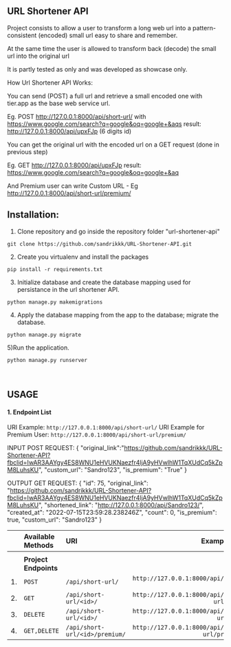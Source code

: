 ## URL Shortener API

Project consists to allow a user to transform a long web url into a pattern-consistent (encoded) small url easy to share and remember.

At the same time the user is allowed to transform back (decode) the small url into the original url

It is partly tested as only and was developed as showcase only.

How Url Shortener API Works:

You can send (POST) a full url and retrieve a small encoded one with tier.app as the base web service url.


Eg. POST http://127.0.0.1:8000/api/short-url/ with https://www.google.com/search?q=google&oq=google+&aqs result: http://127.0.0.1:8000/api/upxFJp (6 digits id)

You can get the original url with the encoded url on a GET request (done in previous step)

Eg. GET http://127.0.0.1:8000/api/upxFJp result: https://www.google.com/search?q=google&oq=google+&aq

And Premium user can write Custom URL - 
Eg http://127.0.0.1:8000/api/short-url/premium/ 

## Installation:
1) Clone repository and go inside the repository folder "url-shortener-api"

```
git clone https://github.com/sandrikkk/URL-Shortener-API.git
```

2) Create you virtualenv and install the packages

```
pip install -r requirements.txt
```

3) Initialize database and create the database mapping used for persistance in the url shortener API.

```
python manage.py makemigrations
```

4) Apply the database mapping from the app to the database; migrate the database.

```
python manage.py migrate
```

5)Run the application.
```
python manage.py runserver
```

<br>

## USAGE
#### 1. Endpoint List
URI Example: `http://127.0.0.1:8000/api/short-url/`
URI Example for Premium User: `http://127.0.0.1:8000/api/short-url/premium/`

INPUT POST REQUEST:
{
    "original_link":"https://github.com/sandrikkk/URL-Shortener-API?fbclid=IwAR3AAYgy4ES8WNU1eHVUKNaezfr4ljA9yHVwIhW1TqXUdCq5kZpM8LuhsKU",
    "custom_url": "Sandro123",
    "is_premium": "True"
}

OUTPUT GET REQUEST:
{
    "id": 75,
    "original_link": "https://github.com/sandrikkk/URL-Shortener-API?fbclid=IwAR3AAYgy4ES8WNU1eHVUKNaezfr4ljA9yHVwIhW1TqXUdCq5kZpM8LuhsKU",
    "shortened_link": "http://127.0.0.1:8000/api/Sandro123/",
    "created_at": "2022-07-15T23:59:28.238246Z",
    "count": 0,
    "is_premium": true,
    "custom_url": "Sandro123"
}


| | Available Methods | URI | Example URL |
| -: | :- | :- | -: |
| | | | |
| | **Project Endpoints** | | |
| 1. | `POST` | `/api/short-url/` | `http://127.0.0.1:8000/api/short-url/` |
| 2. | `GET`  | `/api/short-url/<id>/` | `http://127.0.0.1:8000/api/short-url/<id>/` |
| 3. | `DELETE`  | `/api/short-url/<id>/` | `http://127.0.0.1:8000/api/short-url/<id>` |
| 4. | `GET,DELETE`  | `/api/short-url/<id>/premium/` | `http://127.0.0.1:8000/api/short-url/premium/` |


<br>
